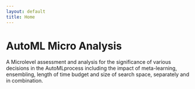 ```yaml
---
layout: default
title: Home
---
```


# AutoML Micro Analysis
A Microlevel assessment and analysis for the significance of various decisions in the AutoMLprocess including the impact of meta-learning,
ensembling, length of time budget and size of search space, separately and in combination.
